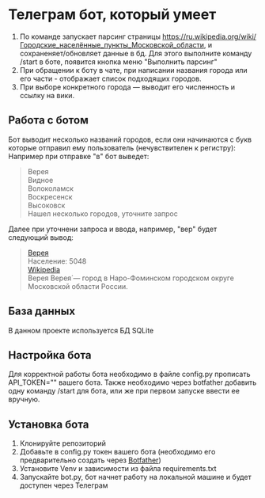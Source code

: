 # Телеграм бот, который умеет

1. По команде запускает парсинг страницы <https://ru.wikipedia.org/wiki/Городские_населённые_пункты_Московской_области>, и сохраненяет/обновляет данные в бд.
Для этого выполните команду /start в боте, появится кнопка меню "Выполнить парсинг"
2. При обращении к боту в чате, при написании названия города или его части - отображает список подходящих городов.
3. При выборе конкретного города — выводит его численность и ссылку на вики.

## Работа с ботом

Бот выводит несколько названий городов, если они начинаются с букв которые отправил ему пользователь (нечувствителен к регистру):
Например при отправке "в" бот выведет:
>Верея\
Видное\
Волоколамск\
Воскресенск\
Высоковск\
>Нашел несколько городов, уточните запрос

Далее при уточнени запроса и ввода, например, "вер" будет следующий вывод:

>[Верея](https://ru.wikipedia.org//wiki/%D0%92%D0%B5%D1%80%D0%B5%D1%8F)\
Население: 5048\
[Wikipedia](https://ru.wikipedia.org/wiki/%D0%92%D0%B5%D1%80%D0%B5%D1%8F)\
Верея
Верея́ — город в Наро-Фоминском городском округе Московской области России.

## База данных

В данном проекте используется БД SQLite

## Настройка бота

Для корректной работы бота необходимо в файле config.py прописать API_TOKEN="" вашего бота.
Также необходимо через botfather добавить одну команду /start для бота, или же при первом запуске ввести ее вручную.

## Установка бота

1. Клонируйте репозиторий
2. Добавьте в config.py токен вашего бота (необходимо его предварительно создать через [Botfather](https://botcreators.ru/blog/kak-sozdat-svoego-bota-v-botfather/))
3. Установите Venv и зависимости из файла requirements.txt
4. Запускайте bot.py, бот начнет работу на локальной машине и будет доступен через Телеграм
